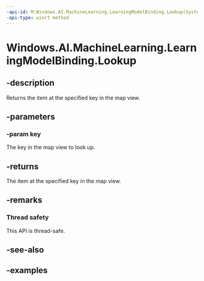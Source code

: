 ```yaml
---
-api-id: M:Windows.AI.MachineLearning.LearningModelBinding.Lookup(System.String)
-api-type: winrt method
---
```


<!-- Method syntax.
public object LearningModelBinding.Lookup(String key)
-->

# Windows.AI.MachineLearning.LearningModelBinding.Lookup

## -description
Returns the item at the specified key in the map view.

## -parameters
### -param key
The key in the map view to look up.

## -returns
The item at the specified key in the map view.

## -remarks

### Thread safety
This API is thread-safe.

## -see-also

## -examples


